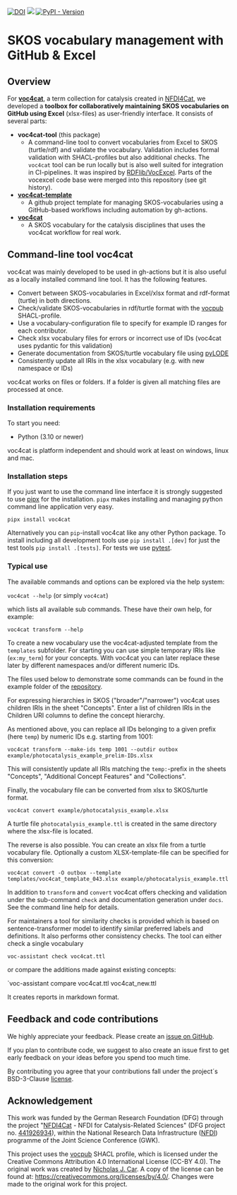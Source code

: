 [![DOI](https://zenodo.org/badge/598213054.svg)](https://zenodo.org/badge/latestdoi/598213054)
[![](https://github.com/nfdi4cat/voc4cat-tool/workflows/CI/badge.svg)](https://github.com/nfdi4cat/voc4cat-tool/actions)
[![PyPI - Version](https://img.shields.io/pypi/v/voc4cat)](https://pypi.org/project/voc4cat)

# SKOS vocabulary management with GitHub & Excel

## Overview

For **[voc4cat](https://github.com/nfdi4cat/voc4cat)**, a term collection for catalysis created in [NFDI4Cat](https://www.nfdi4cat.org), we developed a **toolbox for collaboratively maintaining SKOS vocabularies on GitHub using Excel** (xlsx-files) as user-friendly interface. It consists of several parts:

- **voc4cat-tool** (this package)
  - A command-line tool to convert vocabularies from Excel to SKOS (turtle/rdf) and validate the vocabulary. Validation includes formal validation with SHACL-profiles but also additional checks. The `voc4cat` tool can be run locally but is also well suited for integration in CI-pipelines. It was inspired by [RDFlib/VocExcel](https://github.com/nfdi4cat/VocExcel). Parts of the vocexcel code base were merged into this repository (see git history).
- **[voc4cat-template](https://github.com/nfdi4cat/voc4cat-template)**
  - A github project template for managing SKOS-vocabularies using a GitHub-based workflows including automation by gh-actions.
- **[voc4cat](https://github.com/nfdi4cat/voc4cat)**
  - A SKOS vocabulary for the catalysis disciplines that uses the voc4cat workflow for real work.

## Command-line tool voc4cat

voc4cat was mainly developed to be used in gh-actions but it is also useful as a locally installed command line tool. It has the following features.

- Convert between SKOS-vocabularies in Excel/xlsx format and rdf-format (turtle) in both directions.
- Check/validate SKOS-vocabularies in rdf/turtle format with the [vocpub](https://w3id.org/profile/vocpub) SHACL-profile.
- Use a vocabulary-configuration file to specify for example ID ranges for each contributor.
- Check xlsx vocabulary files for errors or incorrect use of IDs (voc4cat uses pydantic for this validation)
- Generate documentation from SKOS/turtle vocabulary file using [pyLODE](https://github.com/RDFLib/pyLODE)
- Consistently update all IRIs in the xlsx vocabulary (e.g. with new namespace or IDs)

voc4cat works on files or folders. If a folder is given all matching files are processed at once.

### Installation requirements

To start you need:

- Python (3.10 or newer)

voc4cat is platform independent and should work at least on windows, linux and mac.

### Installation steps

If you just want to use the command line interface it is strongly suggested to use [pipx](https://pypa.github.io/pipx/) for the installation. `pipx` makes installing and managing python command line application very easy.

`pipx install voc4cat`

Alternatively you can `pip`-install voc4cat like any other Python package.
To install including all development tools use `pip install .[dev]` for just the test tools `pip install .[tests]`. For tests we use [pytest](https://docs.pytest.org).

### Typical use

The available commands and options can be explored via the help system:

`voc4cat --help` (or simply `voc4cat`)

which lists all available sub commands. These have their own help, for example:

`voc4cat transform --help`

To create a new vocabulary use the voc4cat-adjusted template from the `templates` subfolder.
For starting you can use simple temporary IRIs like (`ex:my_term`) for your concepts.
With voc4cat you can later replace these later by different namespaces and/or different numeric IDs.

The files used below to demonstrate some commands can be found in the example folder of the [repository](https://github.com/nfdi4cat/voc4cat-tool/).

For expressing hierarchies in SKOS ("broader"/"narrower") voc4cat uses children IRIs in the sheet "Concepts". Enter a list of children IRIs in the Children URI columns to define the concept hierarchy.

As mentioned above, you can replace all IDs belonging to a given prefix (here `temp`) by numeric IDs e.g. starting from 1001:

`voc4cat transform --make-ids temp 1001 --outdir outbox example/photocatalysis_example_prelim-IDs.xlsx`

This will consistently update all IRIs matching the `temp:`-prefix in the sheets "Concepts", "Additional Concept Features" and "Collections".

Finally, the vocabulary file can be converted from xlsx to SKOS/turtle format.

`voc4cat convert example/photocatalysis_example.xlsx`

A turtle file `photocatalysis_example.ttl` is created in the same directory where the xlsx-file is located.

The reverse is also possible. You can create an xlsx file from a turtle vocabulary file.
Optionally a custom XLSX-template-file can be specified for this conversion:

`voc4cat convert -O outbox --template templates/voc4cat_template_043.xlsx example/photocatalysis_example.ttl`

In addition to `transform` and `convert` voc4cat offers checking and validation under the sub-command `check` and documentation generation under `docs`.
See the command line help for details.

For maintainers a tool for similarity checks is provided which is based on sentence-transformer model to identify similar preferred labels and definitions.
It also performs other consistency checks. The tool can either check a single vocabulary

`voc-assistant check voc4cat.ttl`

or compare the additions made against existing concepts:

`voc-assistant compare voc4cat.ttl voc4cat_new.ttl

It creates reports in markdown format.

## Feedback and code contributions

We highly appreciate your feedback. Please create an [issue on GitHub](https://github.com/nfdi4cat/voc4cat-tool/issues).

If you plan to contribute code, we suggest to also create an issue first to get early feedback on your ideas before you spend too much time.

By contributing you agree that your contributions fall under the project´s BSD-3-Clause [license](LICENSE).

## Acknowledgement

This work was funded by the German Research Foundation (DFG) through the project "[NFDI4Cat](https://www.nfdi4cat.org) - NFDI for Catalysis-Related Sciences" (DFG project no. [441926934](https://gepris.dfg.de/gepris/projekt/441926934)), within the National Research Data Infrastructure ([NFDI](https://www.nfdi.de)) programme of the Joint Science Conference (GWK).

This project uses the [vocpub](https://w3id.org/profile/vocpub) SHACL profile, which is licensed under the Creative Commons Attribution 4.0 International License (CC-BY 4.0).
The original work was created by [Nicholas J. Car](https://github.com/nicholascar).
A copy of the license can be found at: https://creativecommons.org/licenses/by/4.0/.
Changes were made to the original work for this project.

